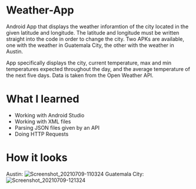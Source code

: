 # Weather-App
Android App that displays the weather inforamtion of the city located in the given latitude and longitude. The latitude and longitude must be written straight into the code in order to change the city. Two APKs are available, one with the weather in Guatemala City, the other with the weather in Austin. 

App specifically displays the city, current temperature, max and min temperatures expected throughout the day, and the average temperature of the next five days. Data is taken from the Open Weather API.

# What I learned
* Working with Android Studio
* Working with XML files 
* Parsing JSON files given by an API
* Doing HTTP Requests

# How it looks 
Austin:
![Screenshot_20210709-110324](https://user-images.githubusercontent.com/86417275/125115047-6c410b00-e0b0-11eb-8f1a-7250875f3bfb.jpg)
Guatemala City:
![Screenshot_20210709-121324](https://user-images.githubusercontent.com/86417275/125114968-4ca9e280-e0b0-11eb-96cd-bbefd501813b.jpg)


